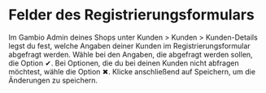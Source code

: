 # Felder des Registrierungsformulars 

Im Gambio Admin deines Shops unter Kunden \> Kunden \> Kunden-Details legst du fest, welche Angaben deiner Kunden im Registrierungsformular abgefragt werden. Wähle bei den Angaben, die abgefragt werden sollen, die Option ✔. Bei Optionen, die du bei deinen Kunden nicht abfragen möchtest, wähle die Option ✖. Klicke anschließend auf Speichern, um die Änderungen zu speichern.



